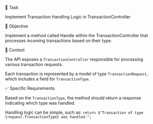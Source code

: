 ﻿🔄 Task

Implement Transaction Handling Logic in TransactionController

🎯 Objective

Implement a method called Handle within the TransactionController that processes incoming transactions based on their type.

🧩 Context

The API exposes a `TransactionController` responsible for processing various transaction requests.

Each transaction is represented by a model of type `TransactionRequest`, which includes a field for `TransactionType`.

✅ Specific Requirements

Based on the `TransactionType`, the method should return a response indicating which type was handled.

Handling logic can be simple, such as:
`return $"Transaction of type {request.TransactionType} was handled.";`


